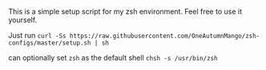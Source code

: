 This is a simple setup script for my zsh environment.
Feel free to use it yourself.

Just run `curl -Ss https://raw.githubusercontent.com/OneAutumnMango/zsh-configs/master/setup.sh | sh`

can optionally set `zsh` as the default shell `chsh -s /usr/bin/zsh`
